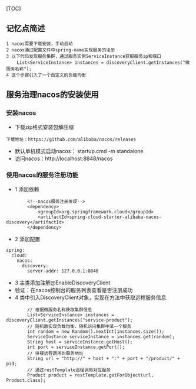 [TOC]
## 记忆点简述
```
1 nacos需要下载安装，手动启动
2 nacos通过配置文件中spring-name实现服务的注册
3 以下代码发现服务集群，通过服务实例ServiceInstance获取服务ip和端口
    List<ServiceInstance> instances = discoveryClient.getInstances("微服务名称");
4 这个步骤引入了一个自定义的负载均衡
```

## 服务治理nacos的安装使用
### 安装nacos
- 下载zip格式安装包解压缩
```
下载地址：https://github.com/alibaba/nacos/releases
```
- 默认单机模式启动nacos： startup.cmd -m standalone
- 访问nacos：http://localhost:8848/nacos

### 使用nacos的服务注册功能
- 1 添加依赖
```
        <!--nacos服务注册发现-->
        <dependency>
            <groupId>org.springframework.cloud</groupId>
            <artifactId>spring-cloud-starter-alibaba-nacos-discovery</artifactId>
        </dependency>
```
- 2 添加配置
```
spring:
  cloud:
    nacos:
      discovery:
        server-addr: 127.0.0.1:8848
```
- 3 主类添加注解@EnableDiscoveryClient
- 验证：在nacos控制台的服务列表查看是否注册成功
- 4 类中引入DiscoveryClient对象，实现在方法中获取远程服务信息
```
        // 根据微服务名称获取集群信息
        List<ServiceInstance> instances = discoveryClient.getInstances("service-product");
        // 随机数实现负载均衡，随机访问集群中某一个服务
        int random = new Random().nextInt(instances.size());
        ServiceInstance serviceInstance = instances.get(random);
        String host = serviceInstance.getHost();
        int port = serviceInstance.getPort();   
        // 拼接远程调用的服务地址
        String url = "http://" + host + ":" + port + "/product/" + pid;
        // 通过restTemplate远程调用对应服务
        Product product = restTemplate.getForObject(url, Product.class);
```